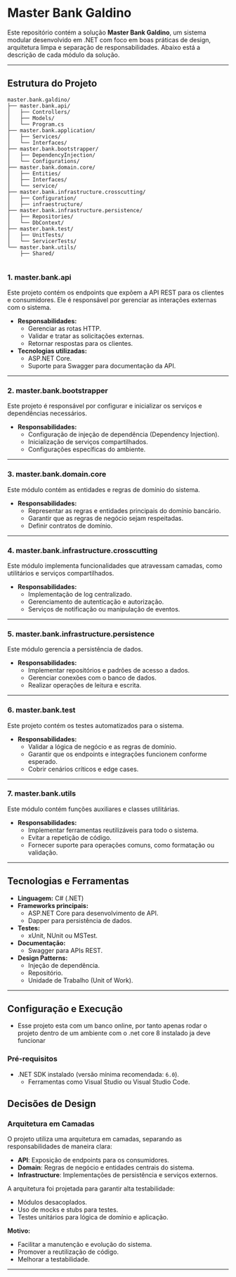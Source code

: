 # Master Bank Galdino

Este repositório contém a solução **Master Bank Galdino**, um sistema modular desenvolvido em .NET com foco em boas práticas de design, arquitetura limpa e separação de responsabilidades. Abaixo está a descrição de cada módulo da solução.

---

## Estrutura do Projeto


```plaintext
master.bank.galdino/
├── master.bank.api/
│   ├── Controllers/
│   ├── Models/
│   └── Program.cs
├── master.bank.application/
│   ├── Services/
│   └── Interfaces/
├── master.bank.bootstrapper/
│   ├── DependencyInjection/
│   └── Configurations/
├── master.bank.domain.core/
│   ├── Entities/
│   ├── Interfaces/
│   └── service/
├── master.bank.infrastructure.crosscutting/
│   ├── Configuration/
│   ├── infraestructure/
├── master.bank.infrastructure.persistence/
│   ├── Repositories/
│   └── DbContext/
├── master.bank.test/
│   ├── UnitTests/
│   └── ServicerTests/
└── master.bank.utils/
    ├── Shared/
   
 ```

### 1. **master.bank.api**
Este projeto contém os endpoints que expõem a API REST para os clientes e consumidores. Ele é responsável por gerenciar as interações externas com o sistema.

- **Responsabilidades:**
    - Gerenciar as rotas HTTP.
    - Validar e tratar as solicitações externas.
    - Retornar respostas para os clientes.
- **Tecnologias utilizadas:**
    - ASP.NET Core.
    - Suporte para Swagger para documentação da API.

---


### 2. **master.bank.bootstrapper**
Este projeto é responsável por configurar e inicializar os serviços e dependências necessários.

- **Responsabilidades:**
    - Configuração de injeção de dependência (Dependency Injection).
    - Inicialização de serviços compartilhados.
    - Configurações específicas do ambiente.

---

### 3. **master.bank.domain.core**
Este módulo contém as entidades e regras de domínio do sistema.

- **Responsabilidades:**
    - Representar as regras e entidades principais do domínio bancário.
    - Garantir que as regras de negócio sejam respeitadas.
    - Definir contratos de domínio.

---

### 4. **master.bank.infrastructure.crosscutting**
Este módulo implementa funcionalidades que atravessam camadas, como utilitários e serviços compartilhados.

- **Responsabilidades:**
    - Implementação de log centralizado.
    - Gerenciamento de autenticação e autorização.
    - Serviços de notificação ou manipulação de eventos.

---

### 5. **master.bank.infrastructure.persistence**
Este módulo gerencia a persistência de dados.

- **Responsabilidades:**
    - Implementar repositórios e padrões de acesso a dados.
    - Gerenciar conexões com o banco de dados.
    - Realizar operações de leitura e escrita.

---

### 6. **master.bank.test**
Este projeto contém os testes automatizados para o sistema.

- **Responsabilidades:**
    - Validar a lógica de negócio e as regras de domínio.
    - Garantir que os endpoints e integrações funcionem conforme esperado.
    - Cobrir cenários críticos e edge cases.

---

### 7. **master.bank.utils**
Este módulo contém funções auxiliares e classes utilitárias.

- **Responsabilidades:**
    - Implementar ferramentas reutilizáveis para todo o sistema.
    - Evitar a repetição de código.
    - Fornecer suporte para operações comuns, como formatação ou validação.

---

## Tecnologias e Ferramentas

- **Linguagem:** C# (.NET)
- **Frameworks principais:**
    - ASP.NET Core para desenvolvimento de API.
    - Dapper para persistência de dados.
- **Testes:**
    - xUnit, NUnit ou MSTest.
- **Documentação:**
    - Swagger para APIs REST.
- **Design Patterns:**
    - Injeção de dependência.
    - Repositório.
    - Unidade de Trabalho (Unit of Work).

---

## Configuração e Execução
 - Esse projeto esta com um banco online, por tanto apenas rodar o projeto dentro de um ambiente com o .net core 8 instalado ja deve funcionar 

### Pré-requisitos
- .NET SDK instalado (versão mínima recomendada: `6.0`).
  - Ferramentas como Visual Studio ou Visual Studio Code.


## Decisões de Design

###  **Arquitetura em Camadas**
O projeto utiliza uma arquitetura em camadas, separando as responsabilidades de maneira clara:
- **API**: Exposição de endpoints para os consumidores.
- **Domain**: Regras de negócio e entidades centrais do sistema.
- **Infrastructure**: Implementações de persistência e serviços externos.

A arquitetura foi projetada para garantir alta testabilidade:
- Módulos desacoplados.
- Uso de mocks e stubs para testes.
- Testes unitários para lógica de domínio e aplicação.

**Motivo:**
- Facilitar a manutenção e evolução do sistema.
- Promover a reutilização de código.
- Melhorar a testabilidade.

---

